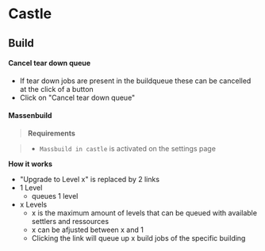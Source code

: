 # Castle

## Build

#### Cancel tear down queue

+ If tear down jobs are present in the buildqueue these can be cancelled at the click of a button
+ Click on "Cancel tear down queue"

#### Massenbuild

> **Requirements**

> + `Massbuild in castle` is activated on the settings page

**How it works**

+ "Upgrade to Level x" is replaced by 2 links
+ 1 Level 
	+ queues 1 level
+ x Levels
	+ x is the maximum amount of levels that can be queued with available settlers and ressources
	+ x can be afjusted between x and 1
	+ Clicking the link will queue up x build jobs of the specific building
